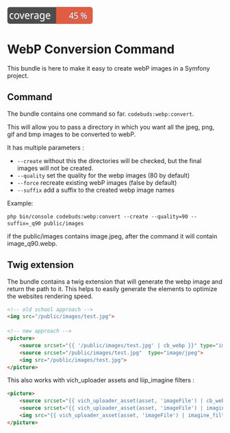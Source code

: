 ![Code Coverage Badge](./plugin/.coverage/badge.svg) 
# WebP Conversion Command

This bundle is here to make it easy to create webP images in a Symfony project.

## Command

The bundle contains one command so far. `codebuds:webp:convert`.

This will allow you to pass a directory in which you want all the jpeg, png, gif and bmp images to be converted to webP.

It has multiple parameters :

- `--create` without this the directories will be checked, but the final images will not be created.
- `--quality` set the quality for the webp images (80 by default)
- `--force` recreate existing webP images (false by default)
- `--suffix` add a suffix to the created webp image names

Example:

```shell script
php bin/console codebuds:webp:convert --create --quality=90 --suffix=_q90 public/images
```

if the public/images contains image.jpeg, after the command it will contain image_q90.webp.

## Twig extension

The bundle contains a twig extension that will generate the webp image and return the path to it. 
This helps to easily generate the <picture> elements to optimize the websites rendering speed. 

```html
<!-- old school approach -->
<img src="/public/images/test.jpg">

<!-- new approach -->
<picture>
    <source srcset="{{ '/public/images/test.jpg' | cb_webp }}" type="image/webp">
    <source srcset="/public/images/test.jpg"  type="image/jpeg">
    <img src="/public/images/test.jpg">
</picture>
```

This also works with vich_uploader assets and liip_imagine filters :

```html
<picture>
    <source srcset="{{ vich_uploader_asset(asset, 'imageFile') | cb_webp | set_webp_extension | imagine_filter(filter) }}" type="image/webp">
    <source srcset="{{ vich_uploader_asset(asset, 'imageFile') | imagine_filter(filter) }}">
    <img src="{{ vich_uploader_asset(asset, 'imageFile') | imagine_filter(filter) }}">
</picture>
```

